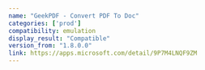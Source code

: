 ```yaml
---
name: "GeekPDF - Convert PDF To Doc"
categories: ['prod']
compatibility: emulation
display_result: "Compatible"
version_from: "1.8.0.0"
link: https://apps.microsoft.com/detail/9P7M4LNQF9ZM
---
```

